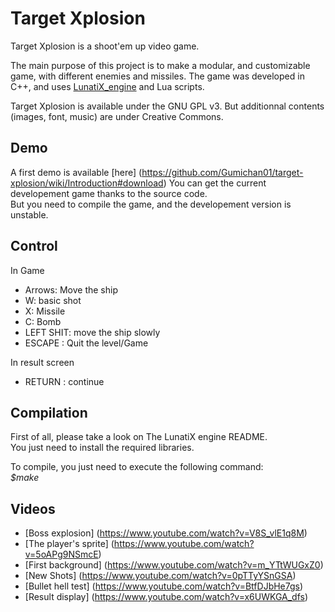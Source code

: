 # Target Xplosion #

Target Xplosion is a shoot'em up video game.

The main purpose of this project is to make a modular, and customizable game, with different enemies and missiles. 
The game was developed in C++, and uses [LunatiX\_engine](https://github.com/Gumichan01/lunatix-engine) and Lua scripts.

Target Xplosion is available under the GNU GPL v3. But additionnal contents (images, font, music) are under Creative Commons.


## Demo ##

A first demo is available [here] (https://github.com/Gumichan01/target-xplosion/wiki/Introduction#download) 
You can get the current developement game thanks to the source code.  
But you need to compile the game, and the developement version is unstable.


## Control ##

In Game  

  - Arrows: Move the ship  
  - W: basic shot
  - X: Missile
  - C: Bomb
  - LEFT SHIT: move the ship slowly
  - ESCAPE : Quit the level/Game

In result screen

  - RETURN : continue


## Compilation ##

 First of all, please take a look on The LunatiX engine README.  
You just need to install the required libraries. 

To compile, you just need to execute the following command:  
 *$make*  

 
## Videos ##

 * [Boss explosion] (https://www.youtube.com/watch?v=V8S_vlE1q8M)
 * [The player's sprite] (https://www.youtube.com/watch?v=5oAPg9NSmcE)
 * [First background] (https://www.youtube.com/watch?v=m_YTtWUGxZ0)
 * [New Shots] (https://www.youtube.com/watch?v=0pTTyYSnGSA)
 * [Bullet hell test] (https://www.youtube.com/watch?v=BtfDJbHe7gs)
 * [Result display] (https://www.youtube.com/watch?v=x6UWKGA_dfs)
